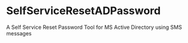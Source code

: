 # SelfServiceResetADPassword
A Self Service Reset Password Tool for MS Active Directory using SMS messages
